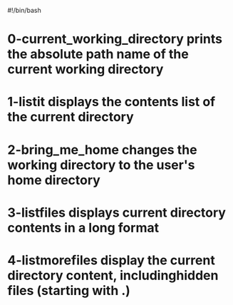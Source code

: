 #!/bin/bash
# 0-current_working_directory prints the absolute path name of the current working directory
# 1-listit displays the contents list of the current directory
# 2-bring_me_home changes the working directory to the user's home directory
# 3-listfiles displays current directory contents in a long format
# 4-listmorefiles display the current directory content, includinghidden files (starting with .)
